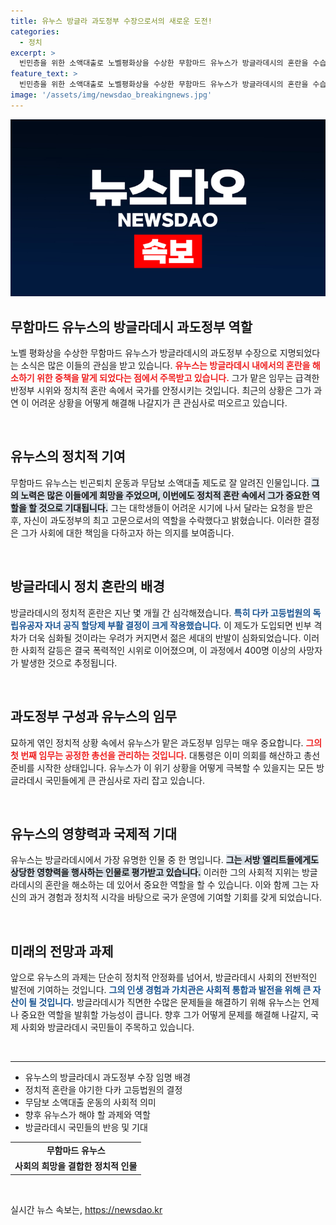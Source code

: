 ```yaml
---
title: 유누스 방글라 과도정부 수장으로서의 새로운 도전!
categories:
  - 정치
excerpt: >
  빈민층을 위한 소액대출로 노벨평화상을 수상한 무함마드 유누스가 방글라데시의 혼란을 수습할 과도정부 수장으로 임명됐다. 그는 총선 관리를 통해 정치적 안정을 이끌 책임을 지게 되며, 이를 위해 빠른 귀국을 계획 중이다.
feature_text: >
  빈민층을 위한 소액대출로 노벨평화상을 수상한 무함마드 유누스가 방글라데시의 혼란을 수습할 과도정부 수장으로 임명됐다. 그는 총선 관리를 통해 정치적 안정을 이끌 책임을 지게 되며, 이를 위해 빠른 귀국을 계획 중이다.
image: '/assets/img/newsdao_breakingnews.jpg'
---
```


<p><img src="/assets/img/newsdao_breakingnews.jpg" alt="pcversion 속보" /></p>

<h2 data-ke-size="size26">무함마드 유누스의 방글라데시 과도정부 역할</h2>

<p data-ke-size="size16">노벨 평화상을 수상한 무함마드 유누스가 방글라데시의 과도정부 수장으로 지명되었다는 소식은 많은 이들의 관심을 받고 있습니다. <b><span style="color: #ee2323;">유누스는 방글라데시 내에서의 혼란을 해소하기 위한 중책을 맡게 되었다는 점에서 주목받고 있습니다.</span></b> 그가 맡은 임무는 급격한 반정부 시위와 정치적 혼란 속에서 국가를 안정시키는 것입니다. 최근의 상황은 그가 과연 이 어려운 상황을 어떻게 해결해 나갈지가 큰 관심사로 떠오르고 있습니다.</p>

<p data-ke-size="size16">&nbsp;</p>

<h2 data-ke-size="size26">유누스의 정치적 기여</h2>

<p data-ke-size="size16">무함마드 유누스는 빈곤퇴치 운동과 무담보 소액대출 제도로 잘 알려진 인물입니다. <b><span style="background-color: #21538527;">그의 노력은 많은 이들에게 희망을 주었으며, 이번에도 정치적 혼란 속에서 그가 중요한 역할을 할 것으로 기대됩니다.</span></b> 그는 대학생들이 어려운 시기에 나서 달라는 요청을 받은 후, 자신이 과도정부의 최고 고문으로서의 역할을 수락했다고 밝혔습니다. 이러한 결정은 그가 사회에 대한 책임을 다하고자 하는 의지를 보여줍니다.</p>

<p data-ke-size="size16">&nbsp;</p>

<h2 data-ke-size="size26">방글라데시 정치 혼란의 배경</h2>

<p data-ke-size="size16">방글라데시의 정치적 혼란은 지난 몇 개월 간 심각해졌습니다. <b><span style="color: #1a5490;">특히 다카 고등법원의 독립유공자 자녀 공직 할당제 부활 결정이 크게 작용했습니다.</span></b> 이 제도가 도입되면 빈부 격차가 더욱 심화될 것이라는 우려가 커지면서 젊은 세대의 반발이 심화되었습니다. 이러한 사회적 갈등은 결국 폭력적인 시위로 이어졌으며, 이 과정에서 400명 이상의 사망자가 발생한 것으로 추정됩니다.</p>

<p data-ke-size="size16">&nbsp;</p>

<h2 data-ke-size="size26">과도정부 구성과 유누스의 임무</h2>

<p data-ke-size="size16">묘하게 엮인 정치적 상황 속에서 유누스가 맡은 과도정부 임무는 매우 중요합니다. <b><span style="color: #ee2323;">그의 첫 번째 임무는 공정한 총선을 관리하는 것입니다.</span></b> 대통령은 이미 의회를 해산하고 총선 준비를 시작한 상태입니다. 유누스가 이 위기 상황을 어떻게 극복할 수 있을지는 모든 방글라데시 국민들에게 큰 관심사로 자리 잡고 있습니다.</p>

<p data-ke-size="size16">&nbsp;</p>

<h2 data-ke-size="size26">유누스의 영향력과 국제적 기대</h2>

<p data-ke-size="size16">유누스는 방글라데시에서 가장 유명한 인물 중 한 명입니다. <b><span style="background-color: #21538527;">그는 서방 엘리트들에게도 상당한 영향력을 행사하는 인물로 평가받고 있습니다.</span></b> 이러한 그의 사회적 지위는 방글라데시의 혼란을 해소하는 데 있어서 중요한 역할을 할 수 있습니다. 이와 함께 그는 자신의 과거 경험과 정치적 시각을 바탕으로 국가 운영에 기여할 기회를 갖게 되었습니다.</p>

<p data-ke-size="size16">&nbsp;</p>

<h2 data-ke-size="size26">미래의 전망과 과제</h2>

<p data-ke-size="size16">앞으로 유누스의 과제는 단순히 정치적 안정화를 넘어서, 방글라데시 사회의 전반적인 발전에 기여하는 것입니다. <b><span style="color: #1a5490;">그의 인생 경험과 가치관은 사회적 통합과 발전을 위해 큰 자산이 될 것입니다.</span></b> 방글라데시가 직면한 수많은 문제들을 해결하기 위해 유누스는 언제나 중요한 역할을 발휘할 가능성이 큽니다. 향후 그가 어떻게 문제를 해결해 나갈지,  국제 사회와 방글라데시 국민들이 주목하고 있습니다.</p>

<p data-ke-size="size16">&nbsp;</p>

<hr>

<ul>
    <li>유누스의 방글라데시 과도정부 수장 임명 배경</li>
    <li>정치적 혼란을 야기한 다카 고등법원의 결정</li>
    <li>무담보 소액대출 운동의 사회적 의미</li>
    <li>향후 유누스가 해야 할 과제와 역할</li>
    <li>방글라데시 국민들의 반응 및 기대</li>
</ul>

<table style="width:100%">
    <tr>
        <td style="text-align: center; height: 17px;"><b>무함마드 유누스</b></td>
    </tr>
    <tr>
        <td style="text-align: center; height: 17px;"><b>사회의 희망을 결합한 정치적 인물</b></td>
    </tr>
</table>

<p data-ke-size="size16">&nbsp;</p>
실시간 뉴스 속보는, <a href="https://newsdao.kr" rel="dofollow">https://newsdao.kr</a>


